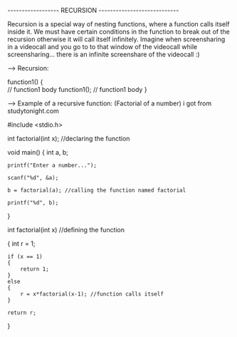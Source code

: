------------------ RECURSION ----------------------------

Recursion is a special way of nesting functions, where a function calls itself inside it. We must have certain conditions in the function to break out of the recursion otherwise it will call itself infinitely. Imagine when screensharing in a videocall and you go to to that window of the videocall while screensharing... there is an infinite screenshare of the videocall :)

--> Recursion:

function1()
{   
    // function1 body
    function1();
    // function1 body
}

--> Example of a recursive function: (Factorial of a number) i got from studytonight.com

#include <stdio.h>

int factorial(int x); //declaring the function

void main()
{
    int a, b;
    
    printf("Enter a number...");

    scanf("%d", &a);

    b = factorial(a); //calling the function named factorial

    printf("%d", b);
}

int factorial(int x) //defining the function

{
    int r = 1;

    if (x == 1)
    {
        return 1;
    }
    else 
    {
        r = x*factorial(x-1); //function calls itself
    }
    
    return r;
}

